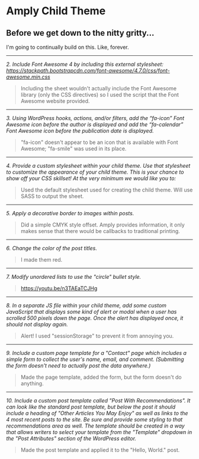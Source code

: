 # Amply Child Theme

## Before we get down to the nitty gritty...

I'm going to continually build on this. Like, forever. 

___
*2. Include Font Awesome 4 by including this external stylesheet: https://stackpath.bootstrapcdn.com/font-awesome/4.7.0/css/font-awesome.min.css*
> Including the sheet wouldn't actually include the Font Awesome library (only the CSS directives) so I used the script that the Font Awesome website provided.
___

*3. Using WordPress hooks, actions, and/or filters, add the “fa-icon” Font Awesome icon before the author is displayed and add the “fa-calendar” Font Awesome icon before the publication date is displayed.*
> "fa-icon" doesn't appear to be an icon that is available with Font Awesome; "fa-smile" was used in its place.
___

*4. Provide a custom stylesheet within your child theme. Use that stylesheet to customize the appearance of your child theme. This is your chance to show off your CSS skillset! At the very minimum we would like you to:*
> Used the default stylesheet used for creating the child theme. Will use SASS to output the sheet.
___

*5. Apply a decorative border to images within posts.*
> Did a simple CMYK style offset. Amply provides information, it only makes sense that there would be callbacks to traditional printing.
___

*6. Change the color of the post titles.*
> I made them red.
___

*7. Modify unordered lists to use the "circle" bullet style.*
> https://youtu.be/n3TAEaTCJHg
___

*8. In a separate JS file within your child theme, add some custom JavaScript that displays some kind of alert or modal when a user has scrolled 500 pixels down the page. Once the alert has displayed once, it should not display again.*
> Alert! I used "sessionStorage" to prevent it from annoying you.
___

*9. Include a custom page template for a "Contact" page which includes a simple form to collect the user's name, email, and comment. (Submitting the form doesn't need to actually post the data anywhere.)*
> Made the page template, added the form, but the form doesn't do anything.
___

*10. Include a custom post template called "Post With Recommendations". It can look like the standard post template, but below the post it should include a heading of "Other Articles You May Enjoy" as well as links to the 4 most recent posts to the site. Be sure and provide some styling to that recommendations area as well. The template should be created in a way that allows writers to select your template from the "Template" dropdown in the "Post Attributes" section of the WordPress editor.*
> Made the post template and applied it to the "Hello, World." post.

